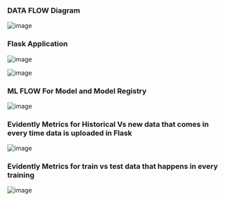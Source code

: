 <h3>DATA FLOW Diagram</h3>


![image](https://github.com/user-attachments/assets/8a0c4730-e620-40c7-9313-ecb5c513959a)


<h3>Flask Application</h3>

![image](https://github.com/user-attachments/assets/84af2c1d-778f-4c3f-8128-8649a0333349)


![image](https://github.com/user-attachments/assets/4ac97e75-a62e-4892-af78-86c54f680d51)


<h3>ML FLOW For Model and Model Registry</h3>

![image](https://github.com/user-attachments/assets/71270686-55a3-40f7-967b-0d8a60a4649f)


<h3> Evidently Metrics for Historical Vs new data that comes in every time data is uploaded in Flask </h3>

![image](https://github.com/user-attachments/assets/3aed5de0-ee87-40c1-b4f1-fc64b9d45dff)


<h3> Evidently Metrics for train vs test data that happens in every training</h3>

![image](https://github.com/user-attachments/assets/dc0c30f8-66a9-405e-86d1-f2832fcddd05)

 
